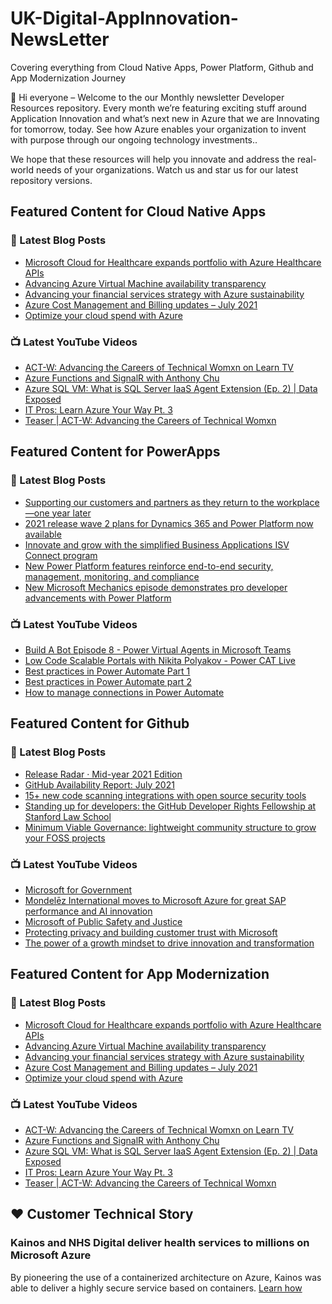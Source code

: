 # UK-Digital-AppInnovation-NewsLetter

Covering everything from Cloud Native Apps, Power Platform, Github and App Modernization Journey

👋 Hi everyone – Welcome to the our Monthly newsletter Developer Resources repository. Every month we’re featuring exciting stuff around Application Innovation and what’s next new in Azure that we are Innovating for tomorrow, today. See how Azure enables your organization to invent with purpose through our ongoing technology investments..


We hope that these resources will help you innovate and address the real-world needs of your organizations. Watch us and star us for our latest repository versions.

## Featured Content for Cloud Native Apps


### 📝 Latest Blog Posts

    
<!-- BLOGCNA:START -->
- [Microsoft Cloud for Healthcare expands portfolio with Azure Healthcare APIs](https://azure.microsoft.com/blog/microsoft-cloud-for-healthcare-expands-portfolio-with-azure-healthcare-apis/)
- [Advancing Azure Virtual Machine availability transparency](https://azure.microsoft.com/blog/advancing-azure-virtual-machine-availability-transparency/)
- [Advancing your financial services strategy with Azure sustainability](https://azure.microsoft.com/blog/advancing-your-financial-services-strategy-with-azure-sustainability/)
- [Azure Cost Management and Billing updates – July 2021](https://azure.microsoft.com/blog/azure-cost-management-and-billing-updates-july-2021/)
- [Optimize your cloud spend with Azure](https://azure.microsoft.com/blog/optimize-your-cloud-spend-with-azure/)
<!-- BLOGCNA:END -->

### 📺 Latest YouTube Videos

 
<!-- YOUTUBECNA:START -->
- [ACT-W: Advancing the Careers of Technical Womxn on Learn TV](https://www.youtube.com/watch?v=j6MRp0mYxes)
- [Azure Functions and SignalR with Anthony Chu](https://www.youtube.com/watch?v=MF-nvoTUouk)
- [Azure SQL VM: What is SQL Server IaaS Agent Extension (Ep. 2) |  Data Exposed](https://www.youtube.com/watch?v=KUlpjoeFipk)
- [IT Pros: Learn Azure Your Way Pt. 3](https://www.youtube.com/watch?v=g_gnPfXE70w)
- [Teaser | ACT-W: Advancing the Careers of Technical Womxn](https://www.youtube.com/watch?v=Y1DtW0UWngE)
<!-- YOUTUBECNA:END -->

##  Featured Content for PowerApps
### 📝 Latest Blog Posts
<!-- BLOGPOWER:START -->
- [Supporting our customers and partners as they return to the workplace—one year later](https://cloudblogs.microsoft.com/powerplatform/2021/07/15/supporting-our-customers-and-partners-as-they-return-to-the-workplace-one-year-later/)
- [2021 release wave 2 plans for Dynamics 365 and Power Platform now available](https://cloudblogs.microsoft.com/dynamics365/bdm/2021/07/15/2021-release-wave-2-plans-for-dynamics-365-and-power-platform-now-available/)
- [Innovate and grow with the simplified Business Applications ISV Connect program](https://cloudblogs.microsoft.com/dynamics365/bdm/2021/07/14/innovate-and-grow-with-the-simplified-business-applications-isv-connect-program/)
- [New Power Platform features reinforce end-to-end security, management, monitoring, and compliance](https://cloudblogs.microsoft.com/powerplatform/2021/06/29/new-power-platform-features-reinforce-end-to-end-security-management-monitoring-and-compliance/)
- [New Microsoft Mechanics episode demonstrates pro developer advancements with Power Platform](https://cloudblogs.microsoft.com/powerplatform/2021/06/03/new-microsoft-mechanics-episode-demonstrates-pro-developer-advancements-with-power-platform/)
<!-- BLOGPOWER:END -->
 ### 📺 Latest YouTube Videos
    
<!-- YOUTUBEPOWER:START -->
- [Build A Bot Episode 8 - Power Virtual Agents in Microsoft Teams](https://www.youtube.com/watch?v=OMd8OknJeNI)
- [Low Code Scalable Portals with Nikita Polyakov - Power CAT Live](https://www.youtube.com/watch?v=-39YxbzfdrU)
- [Best practices in Power Automate Part 1](https://www.youtube.com/watch?v=h71ub2Ol0V8)
- [Best practices in Power Automate part 2](https://www.youtube.com/watch?v=QiA8k5Jh3Hs)
- [How to manage connections in Power Automate](https://www.youtube.com/watch?v=crKWXkpO_8U)
<!-- YOUTUBEPOWER:END -->

##  Featured Content for Github
### 📝 Latest Blog Posts
<!-- BLOGGITHUB:START -->
- [Release Radar · Mid-year 2021 Edition](https://github.blog/2021-08-05-release-radar-jun-jul-2021/)
- [GitHub Availability Report: July 2021](https://github.blog/2021-08-04-github-availability-report-july-2021/)
- [15+ new code scanning integrations with open source security tools](https://github.blog/2021-07-28-new-code-scanning-integrations-open-source-security-tools/)
- [Standing up for developers: the GitHub Developer Rights Fellowship at Stanford Law School](https://github.blog/2021-07-27-github-developer-rights-fellowship-stanford-law-school/)
- [Minimum Viable Governance: lightweight community structure to grow your FOSS projects](https://github.blog/2021-07-22-minimum-viable-governance-lightweight-community-structure-foss-projects/)
<!-- BLOGGITHUB:END -->
### 📺 Latest YouTube Videos
<!-- YOUTUBEGITHUB:START -->
- [Microsoft for Government](https://www.youtube.com/watch?v=mXUaIaE81Ds)
- [Mondelēz International moves to Microsoft Azure for great SAP performance and AI innovation](https://www.youtube.com/watch?v=0L0YVPNu-oQ)
- [Microsoft of Public Safety and Justice](https://www.youtube.com/watch?v=Ei0kSYSVGPg)
- [Protecting privacy and building customer trust with Microsoft](https://www.youtube.com/watch?v=TseZi010d_c)
- [The power of a growth mindset to drive innovation and transformation](https://www.youtube.com/watch?v=xUjzL7qddRI)
<!-- YOUTUBEGITHUB:END -->
##  Featured Content for App Modernization
### 📝 Latest Blog Posts
<!-- BLOGAPPMOD:START -->
- [Microsoft Cloud for Healthcare expands portfolio with Azure Healthcare APIs](https://azure.microsoft.com/blog/microsoft-cloud-for-healthcare-expands-portfolio-with-azure-healthcare-apis/)
- [Advancing Azure Virtual Machine availability transparency](https://azure.microsoft.com/blog/advancing-azure-virtual-machine-availability-transparency/)
- [Advancing your financial services strategy with Azure sustainability](https://azure.microsoft.com/blog/advancing-your-financial-services-strategy-with-azure-sustainability/)
- [Azure Cost Management and Billing updates – July 2021](https://azure.microsoft.com/blog/azure-cost-management-and-billing-updates-july-2021/)
- [Optimize your cloud spend with Azure](https://azure.microsoft.com/blog/optimize-your-cloud-spend-with-azure/)
<!-- BLOGAPPMOD:END -->
### 📺 Latest YouTube Videos
<!-- YOUTUBEAPPMOD:START -->
- [ACT-W: Advancing the Careers of Technical Womxn on Learn TV](https://www.youtube.com/watch?v=j6MRp0mYxes)
- [Azure Functions and SignalR with Anthony Chu](https://www.youtube.com/watch?v=MF-nvoTUouk)
- [Azure SQL VM: What is SQL Server IaaS Agent Extension (Ep. 2) |  Data Exposed](https://www.youtube.com/watch?v=KUlpjoeFipk)
- [IT Pros: Learn Azure Your Way Pt. 3](https://www.youtube.com/watch?v=g_gnPfXE70w)
- [Teaser | ACT-W: Advancing the Careers of Technical Womxn](https://www.youtube.com/watch?v=Y1DtW0UWngE)
<!-- YOUTUBEAPPMOD:END -->


## ♥️ Customer Technical Story 

### Kainos and NHS Digital deliver health services to millions on Microsoft Azure

By pioneering the use of a containerized architecture on Azure, Kainos was able to deliver a highly secure service based on containers. [Learn how](https://customers.microsoft.com/en-us/story/1368348549535774520-kainos-and-nhs-digital-deliver-health-services-to-millions-on-microsoft-azure)

